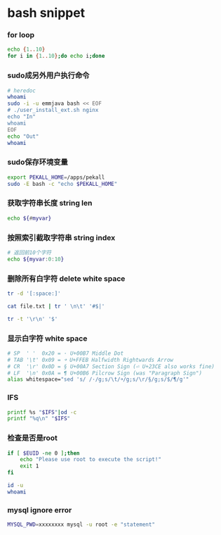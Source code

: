 # bash snippet


### for loop
```bash
echo {1..10}
for i in {1..10};do echo i;done
```

### sudo成另外用户执行命令
```bash
# heredoc
whoami
sudo -i -u emmjava bash << EOF
# ./user_install_ext.sh nginx
echo "In"
whoami
EOF
echo "Out"
whoami
```

### sudo保存环境变量
```bash
export PEKALL_HOME=/apps/pekall
sudo -E bash -c "echo $PEKALL_HOME"
```

### 获取字符串长度 string len
```bash
echo ${#myvar}
```

### 按照索引截取字符串 string index
```bash
# 返回前10个字符
echo ${myvar:0:10}
```

### 删除所有白字符 delete white space
```bash
tr -d '[:space:]'

cat file.txt | tr ' \n\t' '#$|'

tr -t '\r\n' '$'
```

### 显示白字符 white space
```bash
# SP  ' '  0x20 = · U+00B7 Middle Dot
# TAB '\t' 0x09 = ￫ U+FFEB Halfwidth Rightwards Arrow
# CR  '\r' 0x0D = § U+00A7 Section Sign (⏎ U+23CE also works fine)
# LF  '\n' 0x0A = ¶ U+00B6 Pilcrow Sign (was "Paragraph Sign")
alias whitespace="sed 's/ /·/g;s/\t/￫/g;s/\r/§/g;s/$/¶/g'"
```

### IFS
```bash
printf %s "$IFS"|od -c
printf "%q\n" "$IFS"
```

### 检查是否是root
```bash
if [ $EUID -ne 0 ];then
    echo "Please use root to execute the script!"
    exit 1
fi

id -u
whoami
```

### mysql ignore error
```bash
MYSQL_PWD=xxxxxxxx mysql -u root -e "statement"
```
